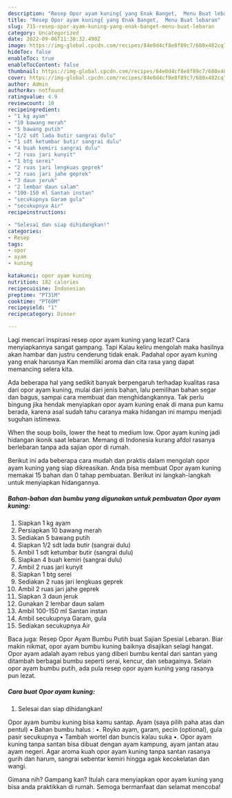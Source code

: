 ```yaml
---
description: "Resep Opor ayam kuning{ yang Enak Banget,  Menu Buat lebaran"
title: "Resep Opor ayam kuning{ yang Enak Banget,  Menu Buat lebaran"
slug: 715-resep-opor-ayam-kuning-yang-enak-banget-menu-buat-lebaran
category: Uncategorized
date: 2022-09-06T11:30:32.490Z
image: https://img-global.cpcdn.com/recipes/84e0d4cf8e8f89c7/680x482cq70/opor-ayam-kuning-foto-resep-utama.jpg
hideToc: false
enableToc: true
enableTocContent: false
thumbnail: https://img-global.cpcdn.com/recipes/84e0d4cf8e8f89c7/680x482cq70/opor-ayam-kuning-foto-resep-utama.jpg
cover: https://img-global.cpcdn.com/recipes/84e0d4cf8e8f89c7/680x482cq70/opor-ayam-kuning-foto-resep-utama.jpg
author: Admin
authorAv: notfound
ratingvalue: 4.9
reviewcount: 10
recipeingredient:
- "1 kg ayam"
- "10 bawang merah"
- "5 bawang putih"
- "1/2 sdt lada butir sangrai dulu"
- "1 sdt ketumbar butir sangrai dulu"
- "4 buah kemiri sangrai dulu"
- "2 ruas jari kunyit"
- "1 btg serei"
- "2 ruas jari lengkuas geprek"
- "2 ruas jari jahe geprek"
- "3 daun jeruk"
- "2 lembar daun salam"
- "100-150 ml Santan instan"
- "secukupnya Garam gula"
- "secukupnya Air"
recipeinstructions:

- "Selesai dan siap dihidangkan!"
categories:
- Resep
tags:
- opor
- ayam
- kuning

katakunci: opor ayam kuning 
nutrition: 182 calories
recipecuisine: Indonesian
preptime: "PT31M"
cooktime: "PT60M"
recipeyield: "1"
recipecategory: Dinner

---
```



Lagi mencari inspirasi resep opor ayam kuning yang lezat? Cara menyiapkannya sangat gampang. Tapi Kalau keliru mengolah maka hasilnya akan hambar dan justru cenderung tidak enak. Padahal opor ayam kuning yang enak harusnya Kan memiliki aroma dan cita rasa yang dapat memancing selera kita.


Ada beberapa hal yang sedikit banyak berpengaruh terhadap kualitas rasa dari opor ayam kuning, mulai dari jenis bahan, lalu pemilihan bahan segar dan bagus, sampai cara membuat dan menghidangkannya. Tak perlu bingung jika hendak menyiapkan opor ayam kuning enak di mana pun kamu berada, karena asal sudah tahu caranya maka hidangan ini mampu menjadi suguhan istimewa.

When the soup boils, lower the heat to medium low. Opor ayam kuning jadi hidangan ikonik saat lebaran. Memang di Indonesia kurang afdol rasanya berlebaran tanpa ada sajian opor di rumah.


Berikut ini ada beberapa cara mudah dan praktis dalam mengolah opor ayam kuning yang siap dikreasikan. Anda bisa membuat Opor ayam kuning memakai 15 bahan dan 0 tahap pembuatan. Berikut ini langkah-langkah untuk menyiapkan hidangannya.

<!--inarticleads1-->

##### Bahan-bahan dan bumbu yang digunakan untuk pembuatan Opor ayam kuning:

1. Siapkan 1 kg ayam
1. Persiapkan 10 bawang merah
1. Sediakan 5 bawang putih
1. Siapkan 1/2 sdt lada butir (sangrai dulu)
1. Ambil 1 sdt ketumbar butir (sangrai dulu)
1. Siapkan 4 buah kemiri (sangrai dulu)
1. Ambil 2 ruas jari kunyit
1. Siapkan 1 btg serei
1. Sediakan 2 ruas jari lengkuas geprek
1. Ambil 2 ruas jari jahe geprek
1. Siapkan 3 daun jeruk
1. Gunakan 2 lembar daun salam
1. Ambil 100-150 ml Santan instan
1. Ambil secukupnya Garam, gula
1. Sediakan secukupnya Air


Baca juga: Resep Opor Ayam Bumbu Putih buat Sajian Spesial Lebaran. Biar makin nikmat, opor ayam bumbu kuning baiknya disajikan selagi hangat. Opor ayam adalah ayam rebus yang diberi bumbu kental dari santan yang ditambah berbagai bumbu seperti serai, kencur, dan sebagainya. Selain opor ayam bumbu putih, ada pula resep opor ayam kuning yang rasanya pun lezat. 

<!--inarticleads2-->

##### Cara buat Opor ayam kuning:


1. Selesai dan siap dihidangkan!

Opor ayam bumbu kuning bisa kamu santap. Ayam (saya pilih paha atas dan pentul) • Bahan bumbu halus : •. Royko ayam, garam, pecin (optional), gula pasir secukupnya • Tambah wortel dan buncis kalau suka •. Opor ayam kuning tanpa santan bisa dibuat dengan ayam kampung, ayam jantan atau ayam negeri. Agar aroma kuah opor ayam kuning tanpa santan rasanya gurih dan harum, sangrai sebentar kemiri hingga agak kecokelatan dan wangi. 

Gimana nih? Gampang kan? Itulah cara menyiapkan opor ayam kuning yang bisa anda praktikkan di rumah. Semoga bermanfaat dan selamat mencoba!

